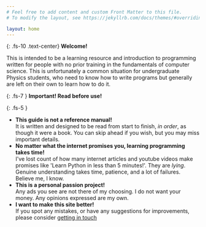 ```yaml
---
# Feel free to add content and custom Front Matter to this file.
# To modify the layout, see https://jekyllrb.com/docs/themes/#overriding-theme-defaults

layout: home
---
```


{: .fs-10 .text-center}
**Welcome!**

This is intended to be a learning resource and introduction to programming written for people with no prior training in the fundamentals of computer science. This is unfortunately a common situation for undergraduate Physics students, who need to know how to write programs but generally are left on their own to learn how to do it.

{: .fs-7 }
**Important! Read before use!**

{: .fs-5 }
- **This guide is not a reference manual!**\
It is written and designed to be read from start to finish, *in order*, as though it were a book. You can skip ahead if you wish, but you may miss important details.
- **No matter what the internet promises you, learning programming takes time!**\
I've lost count of how many internet articles and youtube videos make promises like 'Learn Python in less than 5 minutes!'. They are *lying*. Genuine understanding takes time, patience, and a lot of failures. Believe me, I know.
- **This is a personal passion project!**\
Any ads you see are not there of my choosing. I do not want your money. Any opinions expressed are my own.
- **I want to make this site better!**\
If you spot any mistakes, or have any suggestions for improvements, please consider [getting in touch](/aboutme)